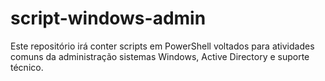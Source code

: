 # script-windows-admin

Este repositório irá conter scripts em PowerShell voltados para atividades comuns da administração sistemas Windows, Active Directory e suporte técnico.
